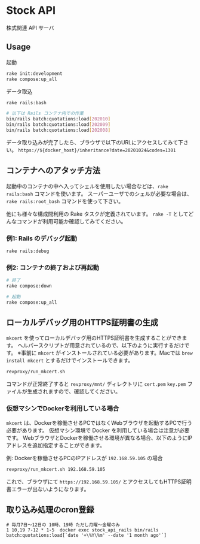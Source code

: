 # Stock API

株式関連 API サーバ


## Usage

起動

```sh
rake init:development
rake compose:up_all
```

データ取込

```sh
rake rails:bash

# 以下は Rails コンテナ内での作業
bin/rails batch:quotations:load[202010]
bin/rails batch:quotations:load[202009]
bin/rails batch:quotations:load[202008]
```

データ取り込みが完了したら、ブラウザで以下のURLにアクセスしてみて下さい。
`https://${docker_host}/inheritance?date=20201024&codes=1301`

## コンテナへのアタッチ方法

起動中のコンテナの中へ入ってシェルを使用したい場合などは、`rake rails:bash` コマンドを使います。
スーパーユーザでのシェルが必要な場合は、`rake rails:root_bash` コマンドを使って下さい。

他にも様々な構成間利用の Rake タスクが定義されています。
`rake -T` としてどんなコマンドが利用可能か確認してみてください。

### 例1: Rails のデバッグ起動

```sh
rake rails:debug
```

### 例2: コンテナの終了および再起動

```sh
# 終了
rake compose:down

# 起動
rake compose:up_all
```

## ローカルデバッグ用のHTTPS証明書の生成

`mkcert` を使ってローカルデバッグ用のHTTPS証明書を生成することができます。
ヘルパースクリプトが用意されているので、以下のように実行するだけです。 
※事前に `mkcert` がインストールされている必要があります。Macでは `brew install mkcert` とするだけでインストールできます。

```bash
revproxy/run_mkcert.sh
```

コマンドが正常終了すると `revproxy/mnt/` ディレクトリに `cert.pem` `key.pem` ファイルが生成されますので、確認してください。

### 仮想マシンでDockerを利用している場合

`mkcert` は、Dockerを稼働させるPCではなくWebブラウザを起動するPCで行う必要があります。
仮想マシン環境で Docker を利用している場合は注意が必要です。
WebブラウザとDockerを稼働させる環境が異なる場合、以下のようにIPアドレスを追加指定することができます。

例: Dockerを稼働させるPCのIPアドレスが `192.168.59.105` の場合
```bash
revproxy/run_mkcert.sh 192.168.59.105
```

これで、ブラウザにて `https://192.168.59.105/` とアクセスしてもHTTPS証明書エラーが出ないようになります。

## 取り込み処理のcron登録

```
# 毎月7日〜12日の 10時、19時 ただし月曜〜金曜のみ
1 10,19 7-12 * 1-5  docker exec stock_api_rails bin/rails batch:quotations:load[`date '+\%Y\%m' --date '1 month ago'`]
```

